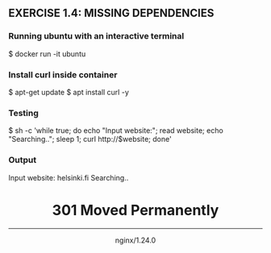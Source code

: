 ## EXERCISE 1.4: MISSING DEPENDENCIES

### Running ubuntu with an interactive terminal
$ docker run -it ubuntu

### Install curl inside container
$ apt-get update
$ apt install curl -y

### Testing
$ sh -c 'while true; do echo "Input website:"; read website; echo "Searching.."; sleep 1; curl http://$website; done'

### Output
Input website:
helsinki.fi
Searching..
<html>
<head><title>301 Moved Permanently</title></head>
<body>
<center><h1>301 Moved Permanently</h1></center>
<hr><center>nginx/1.24.0</center>
</body>
</html>